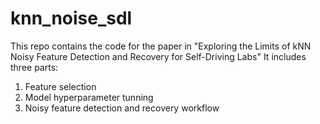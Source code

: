 # knn_noise_sdl
This repo contains the code for the paper in "Exploring the Limits of kNN Noisy Feature Detection and Recovery for Self-Driving Labs"
It includes three parts:
1. Feature selection
2. Model hyperparameter tunning
3. Noisy feature detection and recovery workflow
